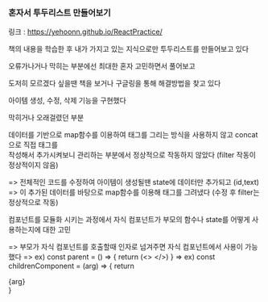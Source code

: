 ### 혼자서 투두리스트 만들어보기

링크 : https://yehoonn.github.io/ReactPractice/

책의 내용을 학습한 후 내가 가지고 있는 지식으로만 투두리스트를 만들어보고 있다

오류가나거나 막히는 부분에선 최대한 혼자 고민하면서 풀어보고

도저히 모르겠다 싶을땐 책을 보거나 구글링을 통해 해결방법을 찾고 있다

아이템 생성, 수정, 삭제 기능을 구현했다

막히거나 오래걸렸던 부분

데이터를 기반으로 map함수를 이용하여 태그를 그리는 방식을 사용하지 않고 concat으로 직접 태그를  
작성해서 추가시켜보니 관리하는 부분에서 정상적으로 작동하지 않았다 (filter 작동이 정상적이지 않음)

=> 전체적인 코드를 수정하여 아이템이 생성될땐 state에 데이터만 추가되고 (id,text)
=> 이 추가된 데이터를 바탕으로 map함수를 이용해 태그를 그려냈다 (수정 후 filter는 정상적으로 작동)

컴포넌트를 모듈화 시키는 과정에서 자식 컴포넌트가 부모의 함수나 state를 어떻게 사용하는지에 대한 고민

=> 부모가 자식 컴포넌트를 호출할때 인자로 넘겨주면 자식 컴포넌트에서 사용이 가능했다
=> ex) const parent = () => { return (<> <childrenComponent arg={arg}/> </>) }
=> ex) const childrenComponent = (arg) => { return <div>{arg}</div> }
